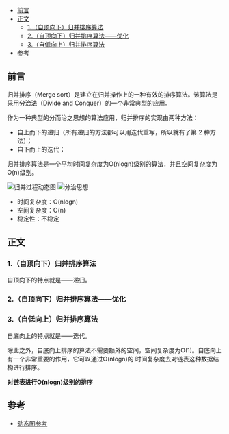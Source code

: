 <!-- TOC -->
- [前言](#前言)
- [正文](#正文)
    - [1.（自顶向下）归并排序算法](#1自顶向下归并排序算法)
    - [2.（自顶向下）归并排序算法——优化](#2自顶向下归并排序算法优化)
    - [3.（自低向上）归并排序算法](#3自低向上归并排序算法)
- [参考](#参考)
<!-- /TOC -->

## 前言

归并排序（Merge sort）是建立在归并操作上的一种有效的排序算法。该算法是采用分治法（Divide and Conquer）的一个非常典型的应用。

作为一种典型的分而治之思想的算法应用，归并排序的实现由两种方法：

- 自上而下的递归（所有递归的方法都可以用迭代重写，所以就有了第 2 种方法）；
- 自下而上的迭代；


归并排序算法是一个平均时间复杂度为O(nlogn)级别的算法，并且空间复杂度为O(n)级别。

![归并过程动态图](https://github.com/coderbruis/AlgorithmsInJava/blob/master/notes/pictures/mergeSort.gif)
![分治思想](https://github.com/coderbruis/AlgorithmsInJava/blob/master/notes/pictures/1557906108-5066-20161218163120151-452283750.png)

- 时间复杂度：O(nlogn)
- 空间复杂度：O(n)
- 稳定性：不稳定

## 正文

### 1.（自顶向下）归并排序算法

自顶向下的特点就是——递归。

### 2.（自顶向下）归并排序算法——优化

### 3.（自低向上）归并排序算法

自底向上的特点就是——迭代。

除此之外，自底向上排序的算法不需要额外的空间，空间复杂度为O(1)。自底向上有一个非常重要的作用，它可以通过O(nlogn)的
时间复杂度去对链表这种数据结构进行排序。

**对链表进行O(nlogn)级别的排序**



## 参考

- [动态图参考](https://www.runoob.com/w3cnote/bubble-sort.html)
